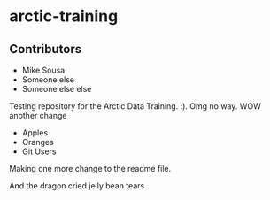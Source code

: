 # arctic-training

## Contributors
 - Mike Sousa
 - Someone else
 - Someone else else
 

Testing repository for the Arctic Data Training. :). Omg no way. WOW another change


* Apples
* Oranges
* Git Users

Making one more change to the readme file.

And the dragon cried jelly bean tears